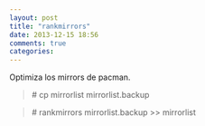 ```yaml
---
layout: post
title: "rankmirrors"
date: 2013-12-15 18:56
comments: true
categories: 
---
```

Optimiza los mirrors de pacman.

>\# cp mirrorlist mirrorlist.backup

>\# rankmirrors mirrorlist.backup >> mirrorlist

